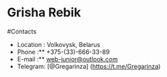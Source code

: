 
# Grisha Rebik

#Contacts

* Location : Volkovysk, Belarus
* Phone :** +375-(33)-666-33-89
* E-mail :** <web-junior@outlook.com>
* Telegram: [@Gregarinza] (https://t.me/Gregarinza)
